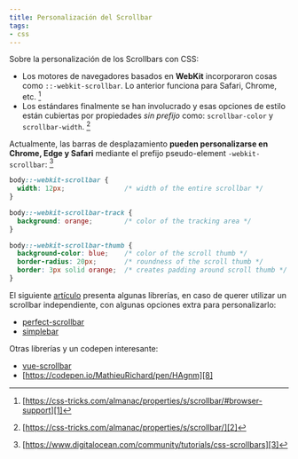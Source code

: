 ```yaml
---
title: Personalización del Scrollbar
tags:
- css
---
```


Sobre la personalización de los Scrollbars con CSS: 
<!--more-->

- Los motores de navegadores basados en **WebKit** incorporaron cosas como `::-webkit-scrollbar`. Lo anterior funciona para Safari, Chrome, etc. [^1]
- Los estándares finalmente se han involucrado y esas opciones de estilo están cubiertas por propiedades _sin prefijo_ como: `scrollbar-color` y `scrollbar-width`. [^2]

Actualmente, las barras de desplazamiento **pueden personalizarse en Chrome, Edge y Safari** mediante el prefijo pseudo-element `-webkit-scrollbar`: [^3]

```css
body::-webkit-scrollbar {
  width: 12px;               /* width of the entire scrollbar */
}

body::-webkit-scrollbar-track {
  background: orange;        /* color of the tracking area */
}

body::-webkit-scrollbar-thumb {
  background-color: blue;    /* color of the scroll thumb */
  border-radius: 20px;       /* roundness of the scroll thumb */
  border: 3px solid orange;  /* creates padding around scroll thumb */
}
```

El siguiente [artículo][4] presenta algunas librerías, en caso de querer utilizar un scrollbar independiente, con algunas opciones extra para personalizarlo:
- [perfect-scrollbar][5]
- [simplebar][6]

Otras librerías y un codepen interesante:
- [vue-scrollbar][7]
- [https://codepen.io/MathieuRichard/pen/HAgnm][8]

[^1]:	[https://css-tricks.com/almanac/properties/s/scrollbar/#browser-support][1]

[^2]:	[https://css-tricks.com/almanac/properties/s/scrollbar/][2]

[^3]:	[https://www.digitalocean.com/community/tutorials/css-scrollbars][3]

[1]:	https://css-tricks.com/almanac/properties/s/scrollbar/#browser-support
[2]:	https://css-tricks.com/almanac/properties/s/scrollbar/
[3]:	https://www.digitalocean.com/community/tutorials/css-scrollbars
[4]:	https://beraliv.medium.com/scrollbar-customisation-31bd28652e9
[5]:	https://github.com/mdbootstrap/perfect-scrollbar
[6]:	https://github.com/Grsmto/simplebar
[7]:	https://github.com/BosNaufal/vue-scrollbar
[8]:	https://codepen.io/MathieuRichard/pen/HAgnm
